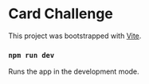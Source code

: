 # Card Challenge

This project was bootstrapped with [Vite](https://vitejs.dev).

### `npm run dev`

Runs the app in the development mode.